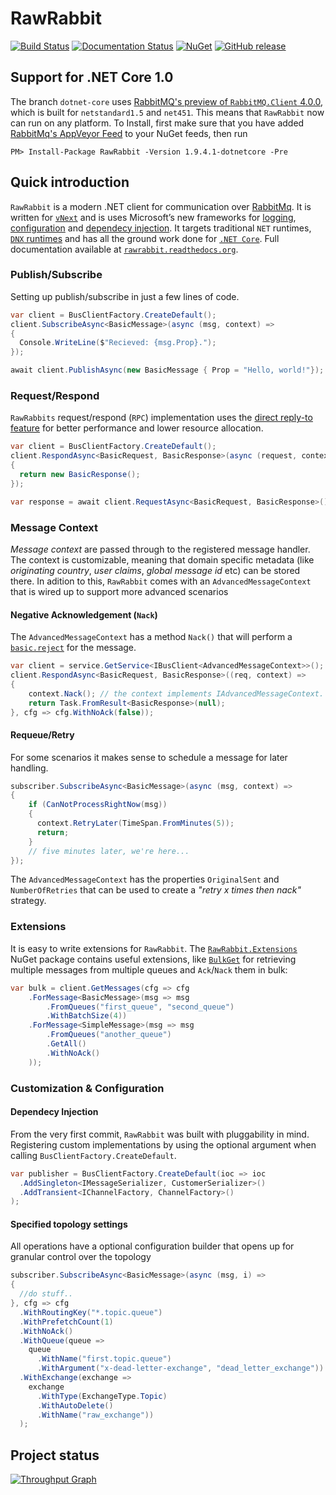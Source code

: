 # RawRabbit

[![Build Status](https://img.shields.io/appveyor/ci/pardahlman/rawrabbit.svg?style=flat-square)](https://ci.appveyor.com/project/pardahlman/rawrabbit) [![Documentation Status](https://readthedocs.org/projects/rawrabbit/badge/?version=latest&style=flat-square)](http://rawrabbit.readthedocs.org/) [![NuGet](https://img.shields.io/nuget/v/RawRabbit.svg?style=flat-square)](https://www.nuget.org/packages/RawRabbit) [![GitHub release](https://img.shields.io/github/release/pardahlman/rawrabbit.svg?style=flat-square)](https://github.com/pardahlman/rawrabbit/releases/latest)

## Support for .NET Core 1.0
The branch `dotnet-core` uses [RabbitMQ's preview of `RabbitMQ.Client` 4.0.0](https://groups.google.com/forum/#!topic/rabbitmq-users/hyJLlXCbocY), which is built for `netstandard1.5` and `net451`. This means that `RawRabbit` now can run on any platform. To Install, first make sure that you have added [RabbitMq's AppVeyor Feed](https://ci.appveyor.com/nuget/rabbitmq-dotnet-client-ci) to your NuGet feeds, then run

```
PM> Install-Package RawRabbit -Version 1.9.4.1-dotnetcore -Pre 
```

## Quick introduction
`RawRabbit` is a modern .NET client for communication over [RabbitMq](http://rabbitmq.com/). It is written for [`vNext`](http://www.asp.net/vnext) and is uses Microsoft’s new frameworks for [logging](https://github.com/aspnet/Logging), [configuration](https://github.com/aspnet/Configuration) and [dependecy injection](https://github.com/aspnet/DependencyInjection). It targets traditional `NET` runtimes, [`DNX` runtimes](https://github.com/aspnet/dnx) and has all the ground work done for [`.NET Core`](https://github.com/dotnet/core). Full documentation available at [`rawrabbit.readthedocs.org`](http://rawrabbit.readthedocs.org/).

### Publish/Subscribe
Setting up publish/subscribe in just a few lines of code.

```csharp
var client = BusClientFactory.CreateDefault();
client.SubscribeAsync<BasicMessage>(async (msg, context) =>
{
  Console.WriteLine($"Recieved: {msg.Prop}.");
});

await client.PublishAsync(new BasicMessage { Prop = "Hello, world!"});
```

### Request/Respond
`RawRabbits` request/respond (`RPC`) implementation uses the [direct reply-to feature](https://www.rabbitmq.com/direct-reply-to.html) for better performance and lower resource allocation.
```csharp
var client = BusClientFactory.CreateDefault();
client.RespondAsync<BasicRequest, BasicResponse>(async (request, context) =>
{
  return new BasicResponse();
});

var response = await client.RequestAsync<BasicRequest, BasicResponse>();
```
### Message Context
_Message context_ are passed through to the registered message handler. The context is customizable, meaning that domain specific metadata (like _originating country_, _user claims_, _global message id_ etc) can be stored there. In adition to this, `RawRabbit` comes with an `AdvancedMessageContext` that is wired up to support more advanced scenarios

#### Negative Acknowledgement (`Nack`)
The `AdvancedMessageContext` has a method `Nack()` that will perform a [`basic.reject`](https://www.rabbitmq.com/nack.html) for the message.
```csharp
var client = service.GetService<IBusClient<AdvancedMessageContext>>();
client.RespondAsync<BasicRequest, BasicResponse>((req, context) =>
{
    context.Nack(); // the context implements IAdvancedMessageContext.
    return Task.FromResult<BasicResponse>(null);
}, cfg => cfg.WithNoAck(false));
```

#### Requeue/Retry
For some scenarios it makes sense to schedule a message for later handling.
```csharp
subscriber.SubscribeAsync<BasicMessage>(async (msg, context) =>
{
    if (CanNotProcessRightNow(msg))
    {
      context.RetryLater(TimeSpan.FromMinutes(5));
      return;
    }
    // five minutes later, we're here...
});
```
The `AdvancedMessageContext` has  the properties `OriginalSent` and `NumberOfRetries` that can be used to create a _"retry x times then nack"_ strategy.

### Extensions
It is easy to write extensions for `RawRabbit`. The [`RawRabbit.Extensions`](https://www.nuget.org/packages/RawRabbit.Extensions/) NuGet package contains useful extensions, like [`BulkGet`](http://rawrabbit.readthedocs.org/en/master/Bulk-fetching-messages.html) for retrieving multiple messages from multiple queues and `Ack`/`Nack` them in bulk:
```csharp
var bulk = client.GetMessages(cfg => cfg
    .ForMessage<BasicMessage>(msg => msg
        .FromQueues("first_queue", "second_queue")
        .WithBatchSize(4))
    .ForMessage<SimpleMessage>(msg => msg
        .FromQueues("another_queue")
        .GetAll()
        .WithNoAck()
    ));
```

### Customization & Configuration
#### Dependecy Injection
From the very first commit, `RawRabbit` was built with pluggability in mind. Registering custom implementations by using the optional argument when calling `BusClientFactory.CreateDefault`. 

```csharp
var publisher = BusClientFactory.CreateDefault(ioc => ioc
  .AddSingleton<IMessageSerializer, CustomerSerializer>()
  .AddTransient<IChannelFactory, ChannelFactory>()
);
```
#### Specified topology settings
All operations have a optional configuration builder that opens up for granular control over the topology

```csharp
subscriber.SubscribeAsync<BasicMessage>(async (msg, i) =>
{
  //do stuff..
}, cfg => cfg
  .WithRoutingKey("*.topic.queue")
  .WithPrefetchCount(1)
  .WithNoAck()
  .WithQueue(queue =>
    queue
      .WithName("first.topic.queue")
      .WithArgument("x-dead-letter-exchange", "dead_letter_exchange"))
  .WithExchange(exchange =>
    exchange
      .WithType(ExchangeType.Topic)
      .WithAutoDelete()
      .WithName("raw_exchange"))
  );
```
## Project status

[![Throughput Graph](https://graphs.waffle.io/pardahlman/RawRabbit/throughput.svg)](https://waffle.io/pardahlman/RawRabbit/metrics) 
